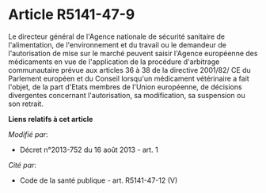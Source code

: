 # Article R5141-47-9

Le directeur général de l'Agence nationale de sécurité sanitaire de l'alimentation, de l'environnement et du travail ou le
demandeur de l'autorisation de mise sur le marché peuvent saisir l'Agence européenne des médicaments en vue de l'application
de la procédure d'arbitrage communautaire prévue aux articles 36 à 38 de la directive 2001/82/ CE du Parlement européen et du
Conseil lorsqu'un médicament vétérinaire a fait l'objet, de la part d'Etats membres de  l'Union européenne, de décisions
divergentes concernant l'autorisation, sa modification, sa suspension ou son retrait.

**Liens relatifs à cet article**

_Modifié par_:

  - Décret n°2013-752 du 16 août 2013 - art. 1

_Cité par_:

  - Code de la santé publique - art. R5141-47-12 (V)
